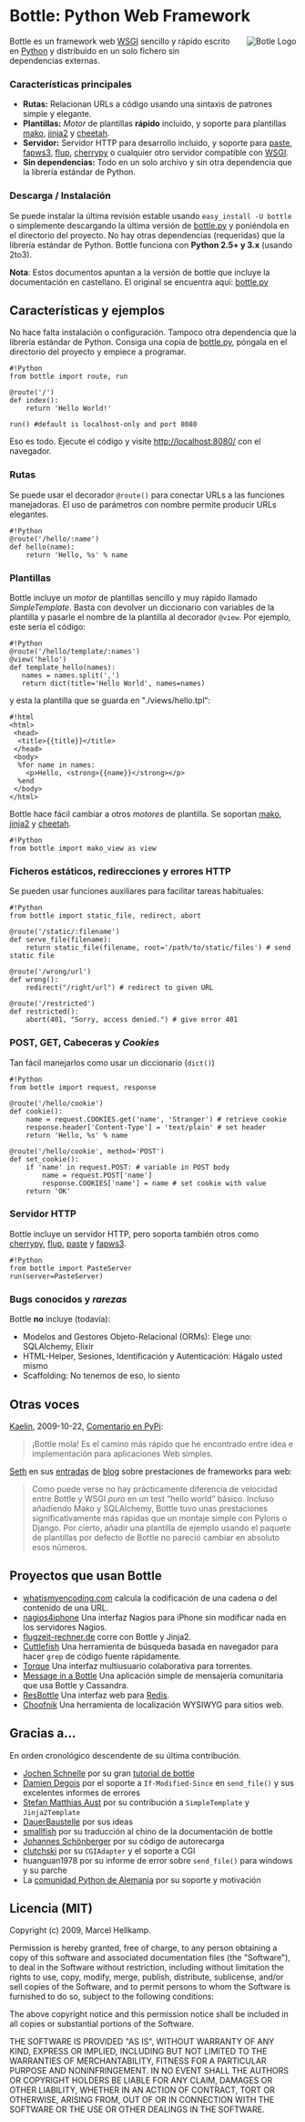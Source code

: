Bottle: Python Web Framework
====================

<div style="float: right; padding: 0px 0px 2em 2em"><img src="/bottle-logo.png" alt="Botle Logo" /></div>

Bottle es un framework web [WSGI][] sencillo y rápido escrito en [Python][py] y distribuido en un solo fichero sin dependencias externas.

### Características principales

  * **Rutas:** Relacionan URLs a código usando una sintaxis de patrones simple y elegante.
  * **Plantillas:** *Motor* de plantillas **rápido** incluido, y soporte para plantillas [mako][], [jinja2][] y [cheetah][].
  * **Servidor:** Servidor HTTP para desarrollo incluido, y soporte para [paste][], [fapws3][], [flup][], [cherrypy][] o cualquier otro servidor compatible con [WSGI][].
  * **Sin dependencias:** Todo en un solo archivo y sin otra dependencia que la librería estándar de Python.

  [mako]: http://www.makotemplates.org/
  [cheetah]: http://www.cheetahtemplate.org/
  [jinja2]: http://jinja.pocoo.org/2/
  [paste]: http://pythonpaste.org/
  [fapws3]: http://github.com/william-os4y/fapws3
  [flup]: http://trac.saddi.com/flup
  [cherrypy]: http://www.cherrypy.org/
  [WSGI]: http://www.wsgi.org/wsgi/
  [py]: http://python.org/
  [bottle-dl]: http://github.com/sgala/bottle/raw/laboratorio-servicios-web/bottle.py
  [bottle-dl-orig]: http://github.com/defnull/bottle/raw/master/bottle.py


### Descarga / Instalación

Se puede instalar la última revisión estable usando `easy_install -U bottle` o simplemente descargando la última versión de [bottle.py][bottle-dl] y poniéndola en el directorio del proyecto. No hay otras dependencias (requeridas) que la librería estándar de Python. Bottle funciona con **Python 2.5+ y 3.x** (usando 2to3).

**Nota**: Estos documentos apuntan a la versión de bottle que incluye la documentación en castellano. El original se encuentra aquí: [bottle.py][bottle-dl-orig]

## Características y ejemplos

No hace falta instalación o configuración. Tampoco otra dependencia que la librería estándar de Python. Consiga una copia de [bottle.py][bottle-dl], póngala en el directorio del proyecto y empiece a programar.

    #!Python
    from bottle import route, run
    
    @route('/')
    def index():
        return 'Hello World!'
    
    run() #default is localhost-only and port 8080

Eso es todo. Ejecute el código y visite [http://localhost:8080/](/localhost.png) con el navegador.

### Rutas

Se puede usar el decorador `@route()` para conectar URLs a las funciones manejadoras. El uso de parámetros con nombre permite producir URLs elegantes.

    #!Python
    @route('/hello/:name')
    def hello(name):
        return 'Hello, %s' % name

### Plantillas

Bottle incluye un *motor* de plantillas sencillo y muy rápido llamado *SimpleTemplate*. Basta con devolver un diccionario con variables de la plantilla y pasarle el nombre de la plantilla al decorador `@view`. Por ejemplo, este sería el código:

    #!Python
    @route('/hello/template/:names')
    @view('hello')
    def template_hello(names):
       names = names.split(',')
       return dict(title='Hello World', names=names)

y esta la plantilla que se guarda en "./views/hello.tpl":

    #!html
    <html>
     <head>
      <title>{{title}}</title>
     </head>
     <body>
      %for name in names:
        <p>Hello, <strong>{{name}}</strong></p>
      %end
     </body>
    </html>

Bottle hace fácil cambiar a otros *motores* de plantilla. Se soportan [mako][], [jinja2][] y [cheetah][].

    #!Python
    from bottle import mako_view as view

### Ficheros estáticos, redirecciones y errores HTTP

Se pueden usar funciones auxiliares para facilitar tareas habituales:

    #!Python
    from bottle import static_file, redirect, abort
    
    @route('/static/:filename')
    def serve_file(filename):
        return static_file(filename, root='/path/to/static/files') # send static file

    @route('/wrong/url')
    def wrong():
        redirect("/right/url") # redirect to given URL

    @route('/restricted')
    def restricted():
        abort(401, "Sorry, access denied.") # give error 401

### POST, GET, Cabeceras y *Cookies*

Tan fácil manejarlos como usar un  diccionario (`dict()`)

    #!Python
    from bottle import request, response
    
    @route('/hello/cookie')
    def cookie():
        name = request.COOKIES.get('name', 'Stranger') # retrieve cookie
        response.header['Content-Type'] = 'text/plain' # set header
        return 'Hello, %s' % name

    @route('/hello/cookie', method='POST')
    def set_cookie():
        if 'name' in request.POST: # variable in POST body
            name = request.POST['name']
            response.COOKIES['name'] = name # set cookie with value
        return 'OK'


### Servidor HTTP

Bottle incluye un servidor HTTP, pero soporta también otros como [cherrypy][], 
[flup][], [paste][] y [fapws3][].

    #!Python
    from bottle import PasteServer
    run(server=PasteServer)
    

### Bugs conocidos y *rarezas*

Bottle **no** incluye (todavía):

  * Modelos and Gestores Objeto-Relacional (ORMs): Elege uno: SQLAlchemy, Elixir
  * HTML-Helper, Sesiones, Identificación y Autenticación: Hágalo usted mismo
  * Scaffolding: No tenemos de eso, lo siento


## Otras voces

[Kaelin](http://bitbucket.org/kaelin), 2009-10-22, [Comentario en PyPi](http://pypi.python.org/pypi/bottle):

> ¡Bottle mola! Es el camino más rápido que he encontrado entre idea e implementación para aplicaciones Web simples.

[Seth](http://blog.curiasolutions.com/about/) en sus [entradas](http://blog.curiasolutions.com/2009/09/the-great-web-development-shootout/) de [blog](http://blog.curiasolutions.com/2009/10/the-great-web-technology-shootout-round-3-better-faster-and-shinier/) sobre prestaciones de frameworks para web:

> Como puede verse no hay prácticamente diferencia de velocidad entre Bottle y WSGI *puro* en un test “hello world” básico. Incluso añadiendo Mako y SQLAlchemy, Bottle tuvo unas prestaciones significativamente más rápidas que un montaje simple con Pylons o Django. Por cierto, añadir una plantilla de ejemplo usando el paquete de plantillas por defecto de Bottle no pareció cambiar en absoluto esos números.

## Proyectos que usan Bottle

  * [whatismyencoding.com](http://whatismyencoding.com/) calcula la codificación de una cadena o del contenido de una URL.
  * [nagios4iphone](http://damien.degois.info/projects/nagios4iphone/) Una interfaz Nagios para iPhone sin modificar nada en los servidores Nagios.
  * [flugzeit-rechner.de](http://www.flugzeit-rechner.de/) corre con Bottle y Jinja2.
  * [Cuttlefish](http://bitbucket.org/kaelin/cuttlefish/) Una herramienta de búsqueda basada en navegador para hacer `grep` de código fuente rápidamente.
  * [Torque](http://github.com/jreid42/torque) Una interfaz multiusuario colaborativa para torrentes.
  * [Message in a Bottle](http://github.com/kennyshen/MIAB) Una aplicación simple de mensajería comunitaria que usa Bottle y Cassandra.
  * [ResBottle](http://github.com/tnm/redweb) Una interfaz web para  [Redis](http://code.google.com/p/redis/).
  * [Choofnik](http://www.choofnik.com/) Una herramienta de localización  WYSIWYG para sitios web.

## Gracias a...

En orden cronológico descendente de su última contribución.

  * [Jochen Schnelle](http://github.com/noisefloor) por su gran [tutorial de bottle](/page/tutorial)
  * [Damien Degois](http://github.com/babs) por el soporte a `If-Modified-Since` en `send_file()` y sus excelentes informes de errores
  * [Stefan Matthias Aust](http://github.com/sma) por su contribución a `SimpleTemplate` y `Jinja2Template`
  * [DauerBaustelle](http://github.com/dauerbaustelle) por sus ideas
  * [smallfish](http://pynotes.appspot.com/) por su traducción al chino de la documentación de bottle
  * [Johannes Schönberger](http://www.python-forum.de/user-6026.html) por su código de autorecarga
  * [clutchski](http://github.com/clutchski) por su `CGIAdapter` y el soporte a CGI
  * huanguan1978 por su informe de error sobre `send_file()` para windows y su parche
  * La [comunidad Python de Alemania](http://www.python-forum.de/topic-19451.html) por su soporte y motivación
  

## Licencia (MIT)

   Copyright (c) 2009, Marcel Hellkamp.

   Permission is hereby granted, free of charge, to any person obtaining a copy
   of this software and associated documentation files (the "Software"), to deal
   in the Software without restriction, including without limitation the rights
   to use, copy, modify, merge, publish, distribute, sublicense, and/or sell
   copies of the Software, and to permit persons to whom the Software is
   furnished to do so, subject to the following conditions:

   The above copyright notice and this permission notice shall be included in
   all copies or substantial portions of the Software.

   THE SOFTWARE IS PROVIDED "AS IS", WITHOUT WARRANTY OF ANY KIND, EXPRESS OR
   IMPLIED, INCLUDING BUT NOT LIMITED TO THE WARRANTIES OF MERCHANTABILITY,
   FITNESS FOR A PARTICULAR PURPOSE AND NONINFRINGEMENT. IN NO EVENT SHALL THE
   AUTHORS OR COPYRIGHT HOLDERS BE LIABLE FOR ANY CLAIM, DAMAGES OR OTHER
   LIABILITY, WHETHER IN AN ACTION OF CONTRACT, TORT OR OTHERWISE, ARISING FROM,
   OUT OF OR IN CONNECTION WITH THE SOFTWARE OR THE USE OR OTHER DEALINGS IN
   THE SOFTWARE.

